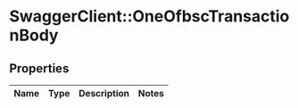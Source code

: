 # SwaggerClient::OneOfbscTransactionBody

## Properties
Name | Type | Description | Notes
------------ | ------------- | ------------- | -------------

